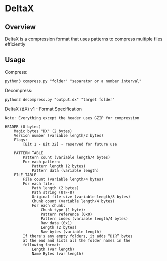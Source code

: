 # DeltaX
## Overview
DeltaX is a compression format that uses patterns to compress multiple files efficiently
## Usage

Compress:


    python3 compress.py "folder" "separator or a number interval"

Decompress:


    python3 decompress.py "output.dx" "target folder"





DeltaX (ΔX) v1 - Format Specification

    Note: Everything except the header uses GZIP for compression

    HEADER (8 bytes)
        Magic bytes "DX" (2 bytes)
        Version number (variable length/2 bytes)
        Flags:
            [Bit 1 - Bit 32] - reserved for future use

        PATTERN TABLE 
            Pattern count (variable length/4 bytes)
            For each pattern:
                Pattern length (2 bytes)
                Pattern data (variable length)
        FILE TABLE
            File count (variable length/4 bytes)
            For each file:
                Path length (2 bytes)
                Path string (UTF-8)
                Original file size (variable length/8 bytes)
                Chunk count (variable length/4 bytes)
                For each chunk:
                    Chunk type (1 byte):
                    Pattern reference (0x0)
                    Pattern index (variable length/4 bytes)
                    Raw data (0x1)
                    Length (2 bytes)
                    Raw bytes (variable length)
            If there's any empty folders, it adds “DIR” bytes
            at the end and lists all the folder names in the 
            following format:
                Length (var length)
                Name Bytes (var length)
